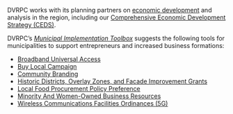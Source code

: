 DVRPC works with its planning partners on [economic development](https://www.dvrpc.org/Economic/) and analysis in the region, including our [Comprehensive Economic Development Strategy (CEDS)](https://www.google.com/url?q=https://www.dvrpc.org/economic/ceds/&sa=D&source=docs&ust=1680730559432492&usg=AOvVaw3TCXHgfvGbTnhfthVV-c7I).

DVRPC’s _[Municipal Implementation Toolbox](https://www.dvrpc.org/Plan/MIT/)_ suggests the following tools for municipalities to support entrepreneurs and increased business formations:

* [Broadband Universal Access](https://www.dvrpc.org/Plan/MIT/broadbanduniversalaccess)
* [Buy Local Campaign](https://www.dvrpc.org/Plan/MIT/buylocalcampaign)
* [Community Branding](https://www.dvrpc.org/Plan/MIT/communitybranding)
* [Historic Districts, Overlay Zones, and Facade Improvement Grants](https://www.dvrpc.org/Plan/MIT/historicdistrictsoverlayzonesandfacadeimprovementgrants)
* [Local Food Procurement Policy Preference](https://www.dvrpc.org/Plan/MIT/localfoodprocurementpolicypreference)
* [Minority And Women-Owned Business Resources](https://www.dvrpc.org/Plan/MIT/minorityandwomen-ownedbusinessresources)
* [Wireless Communications Facilities Ordinances (5G)](https://www.dvrpc.org/Plan/MIT/minorityandwomen-ownedbusinessresources)